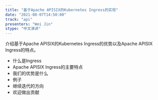 ```yaml
---
title: "基于Apache APISIX的Kubernetes Ingress的实现"
date: "2021-08-07T14:50:00" 
track: "api"
presenters: "Wei Jin"
stype: "中文演讲"
---
```

介绍基于Apache APISIX的Kubernetes Ingress的优势以及Apache APISIX Ingress的特点。
 * 什么是Ingress
 * Apache APISIX Ingress的主要特点
 * 我们的优势是什么 
 * 例子
 * 继续迭代的方向
 * 欢迎做出贡献